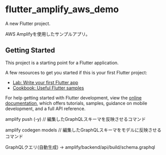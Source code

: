 # flutter_amplify_aws_demo

A new Flutter project.

AWS Amplifyを使用したサンプルアプリ。

## Getting Started

This project is a starting point for a Flutter application.

A few resources to get you started if this is your first Flutter project:

- [Lab: Write your first Flutter app](https://docs.flutter.dev/get-started/codelab)
- [Cookbook: Useful Flutter samples](https://docs.flutter.dev/cookbook)

For help getting started with Flutter development, view the
[online documentation](https://docs.flutter.dev/), which offers tutorials,
samples, guidance on mobile development, and a full API reference.


amplify push (-y)  // 編集したGraphQLスキーマを反映させるコマンド

amplify codegen models  // 編集したGraphQLスキーマをモデルに反映させるコマンド


GraphQLクエリ(自動生成) -> amplify/backend/api/build/schema.graphql
